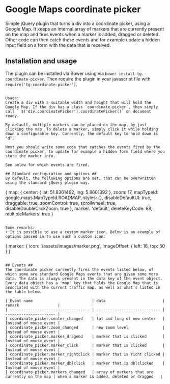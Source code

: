 # Google Maps coordinate picker # 

Simple jQuery plugin that turns a div into a coordinate picker, using a Google
Map. It keeps an internal array of markers that are currently present on the map and fires events when a marker is added, dragged or deleted. Other code can then catch these events and for example update a hidden input field on a form with the data that is received.

## Installation and usage ##
The plugin can be installed via Bower using via `bower install tg-coordinate-picker`. Then require the plugin in your javascript file with `require('tg-coordinate-picker')`.
```

Usage:
Create a div with a suitable width and height that will hold the Google Map. If the div has a class `coordinate-picker`, then simply call ` $('div.coordinatePicker').coordinatePicker()` on document ready. 

By default, multiple markers can be placed on the map, by just clicking the map. To delete a marker, simply click it while holding down a configurable key. Currently, the default key to hold down is "d".

Next you should write some code that catches the events fired by the coordinate picker, to update for example a hidden form field where you store the marker info.

See below for which events are fired.

## Standard configuration and options ##
By default, the following options are set, that can be overwritten using the standard jQuery plugin way.

```
{
    map: {
        center: {
            lat: 51.8361462,
            lng: 5.8601392
        },
        zoom: 17,
        mapTypeId: google.maps.MapTypeId.ROADMAP,
        styles: {},
        disableDefaultUI: true,
        draggable: true,
        zoomControl: true,
        scrollwheel: true,
        disableDoubleClickZoom: true
    },
    marker: 'default',
    deleteKeyCode: 68,
    multipleMarkers: true
}
```

Some remarks:
+ It is possible to use a custom marker icon. Below is an example of options passed in to use such a custom icon:

```
{
    marker: {
        icon: '/assets/images/marker.png',
        imageOffset: {
            left: 16,
            top: 50
        }
}
```

## Events ##
The coordinate picker currently fires the events listed below, of which some are standard Google Maps events that are given some more data. The data is always present in the data key of the event object. Every data object has a 'map' key that holds the Google Map that is associated with the current traffic map, as well as what's listed in the table below.

| Event name                          | data                         | remark                 |
| ----------------------------------- | ---------------------------- | ---------------------- |
| coordinate_picker.center_changed    | lat and long of new center   | Instead of mouse event |
| coordinate_picker.zoom_changed      | new zoom level               | Instead of mouse event |
| coordinate_picker.marker_dragend    | marker that is clicked       | Instead of mouse event | 
| coordinate_picker.marker_click      | marker that is clicked       | Instead of mouse event |
| coordinate_picker.marker_rightclick | marker that is richt clicked | Instead of mouse event |
| coordinate_picker.marker_dblclick   | marker that is dblclicked    | Instead of mouse event |
| coordinate_picker.markers_changed   | array of markers that are currently on the map | when a marker is added, deleted or dragged   | 



